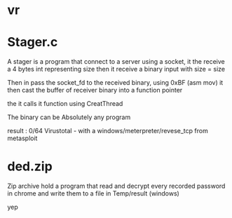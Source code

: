 # vr
# Stager.c

A stager is a program that connect to a server using a socket, it the receive a 4 bytes int representing size
then it receive a binary input with size = size

Then in pass the socket_fd to the received binary, using 0xBF (asm mov)
it then cast the buffer of receiver binary into a function pointer

the it calls it function using CreatThread

The binary can be Absolutely any program

result : 0/64 Virustotal - with a windows/meterpreter/revese_tcp from metasploit

# ded.zip

Zip archive hold a program that read and decrypt every recorded password in chrome and write them to a file in Temp/result (windows)

yep
